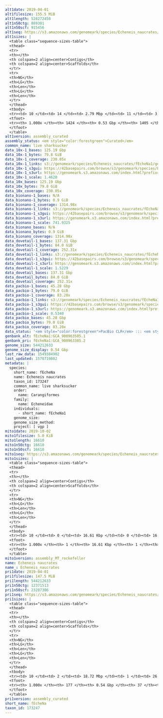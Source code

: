 ```yaml
---
alt1date: 2019-04-01
alt1filesize: 155.5 MiB
alt1length: 528272450
alt1n50ctg: 889301
alt1n50scf: 915456
alt1seq: https://s3.amazonaws.com/genomeark/species/Echeneis_naucrates/fEcheNa1/assembly_curated/fEcheNa1.alt.cur.20190401.fasta.gz
alt1sizes: |
  <table class="sequence-sizes-table">
  <thead>
  <tr>
  <th></th>
  <th colspan=2 align=center>Contigs</th>
  <th colspan=2 align=center>Scaffolds</th>
  </tr>
  <tr>
  <th>NG</th>
  <th>LG</th>
  <th>Len</th>
  <th>LG</th>
  <th>Len</th>
  </tr>
  </thead>
  <tbody>
  <tr><td> 10 </td><td> 14 </td><td> 2.79 Mbp </td><td> 11 </td><td> 3.07 Mbp </td></tr>  <tr><td> 20 </td><td> 36 </td><td> 1.97 Mbp </td><td> 32 </td><td> 2.05 Mbp </td></tr>  <tr><td> 30 </td><td> 66 </td><td> 1.58 Mbp </td><td> 61 </td><td> 1.65 Mbp </td></tr>  <tr><td> 40 </td><td> 106 </td><td> 1.17 Mbp </td><td> 99 </td><td> 1.24 Mbp </td></tr>  <tr style="background-color:#cccccc;"><td> 50 </td><td> 157 </td><td> 0.89 Mbp </td><td> 148 </td><td> 0.92 Mbp </td></tr>  <tr><td> 60 </td><td> 229 </td><td> 0.62 Mbp </td><td> 218 </td><td> 0.64 Mbp </td></tr>  <tr><td> 70 </td><td> 333 </td><td> 422.82 Kbp </td><td> 320 </td><td> 426.59 Kbp </td></tr>  <tr><td> 80 </td><td> 488 </td><td> 268.09 Kbp </td><td> 475 </td><td> 268.09 Kbp </td></tr>  <tr><td> 90 </td><td> 750 </td><td> 156.29 Kbp </td><td> 736 </td><td> 156.55 Kbp </td></tr>  <tr><td> 100 </td><td> 1423 </td><td> 313  bp </td><td> 1404 </td><td> 313  bp </td></tr>  </tbody>
  <tfoot>
  <tr><th> 1.000x </th><th> 1424 </th><th> 0.53 Gbp </th><th> 1405 </th><th> 0.53 Gbp </th></tr>
  </tfoot>
  </table>
alt1version: assembly_curated
assembly_status: <em style="color:forestgreen">Curated</em>
common_name: live sharksucker
data_10x-1_bases: 125.19 Gbp
data_10x-1_bytes: 79.8 GiB
data_10x-1_coverage: 230.05x
data_10x-1_links: s3://genomeark/species/Echeneis_naucrates/fEcheNa1/genomic_data/10x/<br>
data_10x-1_s3gui: https://42basepairs.com/browse/s3/genomeark/species/Echeneis_naucrates/fEcheNa1/genomic_data/10x/
data_10x-1_s3url: https://genomeark.s3.amazonaws.com/index.html?prefix=species/Echeneis_naucrates/fEcheNa1/genomic_data/10x/
data_10x-1_scale: 1.4620
data_10x_bases: 125.19 Gbp
data_10x_bytes: 79.8 GiB
data_10x_coverage: 230.05x
data_bionano-1_bases: N/A
data_bionano-1_bytes: 0.9 GiB
data_bionano-1_coverage: 1314.98x
data_bionano-1_links: s3://genomeark/species/Echeneis_naucrates/fEcheNa1/genomic_data/bionano/<br>
data_bionano-1_s3gui: https://42basepairs.com/browse/s3/genomeark/species/Echeneis_naucrates/fEcheNa1/genomic_data/bionano/
data_bionano-1_s3url: https://genomeark.s3.amazonaws.com/index.html?prefix=species/Echeneis_naucrates/fEcheNa1/genomic_data/bionano/
data_bionano-1_scale: 741.9325
data_bionano_bases: N/A
data_bionano_bytes: 0.9 GiB
data_bionano_coverage: 1314.98x
data_dovetail-1_bases: 137.31 Gbp
data_dovetail-1_bytes: 84.0 GiB
data_dovetail-1_coverage: 252.31x
data_dovetail-1_links: s3://genomeark/species/Echeneis_naucrates/fEcheNa1/genomic_data/dovetail/<br>
data_dovetail-1_s3gui: https://42basepairs.com/browse/s3/genomeark/species/Echeneis_naucrates/fEcheNa1/genomic_data/dovetail/
data_dovetail-1_s3url: https://genomeark.s3.amazonaws.com/index.html?prefix=species/Echeneis_naucrates/fEcheNa1/genomic_data/dovetail/
data_dovetail-1_scale: 1.5229
data_dovetail_bases: 137.31 Gbp
data_dovetail_bytes: 84.0 GiB
data_dovetail_coverage: 252.31x
data_pacbio-1_bases: 45.28 Gbp
data_pacbio-1_bytes: 79.0 GiB
data_pacbio-1_coverage: 83.20x
data_pacbio-1_links: s3://genomeark/species/Echeneis_naucrates/fEcheNa1/genomic_data/pacbio/<br>
data_pacbio-1_s3gui: https://42basepairs.com/browse/s3/genomeark/species/Echeneis_naucrates/fEcheNa1/genomic_data/pacbio/
data_pacbio-1_s3url: https://genomeark.s3.amazonaws.com/index.html?prefix=species/Echeneis_naucrates/fEcheNa1/genomic_data/pacbio/
data_pacbio-1_scale: 0.5340
data_pacbio_bases: 45.28 Gbp
data_pacbio_bytes: 79.0 GiB
data_pacbio_coverage: 83.20x
data_status: '<em style="color:forestgreen">PacBio CLR</em> ::: <em style="color:forestgreen">10x</em> ::: <em style="color:forestgreen">Dovetail</em>'
genbank_alt: fEcheNa1:GCA_900963505.1
genbank_pri: fEcheNa1:GCA_900963305.2
genome_size: 544212633
genome_size_display: 0.54 Gbp
last_raw_data: 1549384902
last_updated: 1570719802
metadata: |
  species:
    short_name: fEcheNa
    name: Echeneis naucrates
    taxon_id: 173247
    common_name: live sharksucker
    order:
      name: Carangiformes
    family:
      name: Echeneidae
    individuals:
      - short_name: fEcheNa1
    genome_size:
    genome_size_method:
    project: [ vgp ]
mito1date: 2019-10-02
mito1filesize: 5.0 KiB
mito1length: 16610
mito1n50ctg: 16610
mito1n50scf: 16610
mito1seq: https://s3.amazonaws.com/genomeark/species/Echeneis_naucrates/fEcheNa1/assembly_MT_rockefeller/fEcheNa1.MT.20191002.fasta.gz
mito1sizes: |
  <table class="sequence-sizes-table">
  <thead>
  <tr>
  <th></th>
  <th colspan=2 align=center>Contigs</th>
  <th colspan=2 align=center>Scaffolds</th>
  </tr>
  <tr>
  <th>NG</th>
  <th>LG</th>
  <th>Len</th>
  <th>LG</th>
  <th>Len</th>
  </tr>
  </thead>
  <tbody>
  <tr><td> 10 </td><td> 0 </td><td> 16.61 Kbp </td><td> 0 </td><td> 16.61 Kbp </td></tr>  <tr><td> 20 </td><td> 0 </td><td> 16.61 Kbp </td><td> 0 </td><td> 16.61 Kbp </td></tr>  <tr><td> 30 </td><td> 0 </td><td> 16.61 Kbp </td><td> 0 </td><td> 16.61 Kbp </td></tr>  <tr><td> 40 </td><td> 0 </td><td> 16.61 Kbp </td><td> 0 </td><td> 16.61 Kbp </td></tr>  <tr style="background-color:#cccccc;"><td> 50 </td><td> 0 </td><td style="background-color:#ff8888;"> 16.61 Kbp </td><td> 0 </td><td style="background-color:#ff8888;"> 16.61 Kbp </td></tr>  <tr><td> 60 </td><td> 0 </td><td> 16.61 Kbp </td><td> 0 </td><td> 16.61 Kbp </td></tr>  <tr><td> 70 </td><td> 0 </td><td> 16.61 Kbp </td><td> 0 </td><td> 16.61 Kbp </td></tr>  <tr><td> 80 </td><td> 0 </td><td> 16.61 Kbp </td><td> 0 </td><td> 16.61 Kbp </td></tr>  <tr><td> 90 </td><td> 0 </td><td> 16.61 Kbp </td><td> 0 </td><td> 16.61 Kbp </td></tr>  <tr><td> 100 </td><td> 0 </td><td> 16.61 Kbp </td><td> 0 </td><td> 16.61 Kbp </td></tr>  </tbody>
  <tfoot>
  <tr><th> 1.000x </th><th> 1 </th><th> 16.61 Kbp </th><th> 1 </th><th> 16.61 Kbp </th></tr>
  </tfoot>
  </table>
mito1version: assembly_MT_rockefeller
name: Echeneis naucrates
name_: Echeneis_naucrates
pri1date: 2019-04-01
pri1filesize: 147.5 MiB
pri1length: 544212633
pri1n50ctg: 12371513
pri1n50scf: 23287306
pri1seq: https://s3.amazonaws.com/genomeark/species/Echeneis_naucrates/fEcheNa1/assembly_curated/fEcheNa1.pri.cur.20190401.fasta.gz
pri1sizes: |
  <table class="sequence-sizes-table">
  <thead>
  <tr>
  <th></th>
  <th colspan=2 align=center>Contigs</th>
  <th colspan=2 align=center>Scaffolds</th>
  </tr>
  <tr>
  <th>NG</th>
  <th>LG</th>
  <th>Len</th>
  <th>LG</th>
  <th>Len</th>
  </tr>
  </thead>
  <tbody>
  <tr><td> 10 </td><td> 2 </td><td> 18.72 Mbp </td><td> 1 </td><td> 26.82 Mbp </td></tr>  <tr><td> 20 </td><td> 5 </td><td> 17.47 Mbp </td><td> 4 </td><td> 25.44 Mbp </td></tr>  <tr><td> 30 </td><td> 8 </td><td> 16.72 Mbp </td><td> 6 </td><td> 24.88 Mbp </td></tr>  <tr><td> 40 </td><td> 12 </td><td> 14.27 Mbp </td><td> 8 </td><td> 24.57 Mbp </td></tr>  <tr style="background-color:#cccccc;"><td> 50 </td><td> 16 </td><td style="background-color:#88ff88;"> 12.37 Mbp </td><td> 10 </td><td style="background-color:#88ff88;"> 23.29 Mbp </td></tr>  <tr><td> 60 </td><td> 21 </td><td> 9.90 Mbp </td><td> 13 </td><td> 22.31 Mbp </td></tr>  <tr><td> 70 </td><td> 27 </td><td> 6.88 Mbp </td><td> 15 </td><td> 20.80 Mbp </td></tr>  <tr><td> 80 </td><td> 36 </td><td> 4.25 Mbp </td><td> 18 </td><td> 20.38 Mbp </td></tr>  <tr><td> 90 </td><td> 58 </td><td> 1.72 Mbp </td><td> 20 </td><td> 19.09 Mbp </td></tr>  <tr><td> 100 </td><td> 176 </td><td> 72  bp </td><td> 36 </td><td> 19.22 Kbp </td></tr>  </tbody>
  <tfoot>
  <tr><th> 1.000x </th><th> 177 </th><th> 0.54 Gbp </th><th> 37 </th><th> 0.54 Gbp </th></tr>
  </tfoot>
  </table>
pri1version: assembly_curated
short_name: fEcheNa
taxon_id: 173247
---
```

